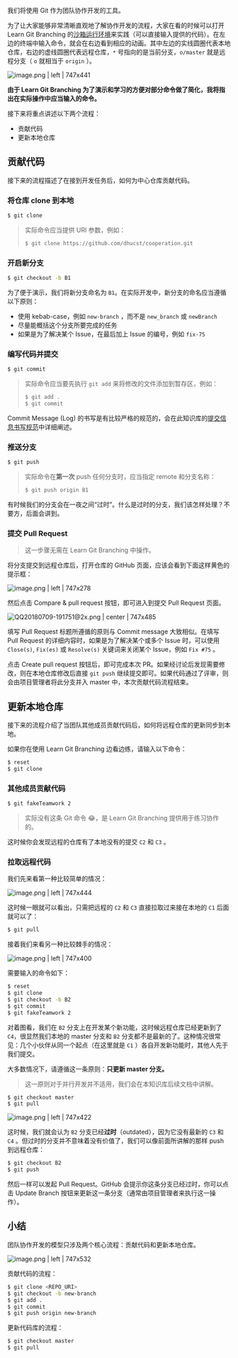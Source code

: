 我们将使用 Git 作为团队协作开发的工具。

为了让大家能够非常清晰直观地了解协作开发的流程，大家在看的时候可以打开 Learn Git Branching 的[沙箱运行环境](https://learngitbranching.js.org/?NODEMO)来实践（可以直接输入提供的代码）。在左边的终端中输入命令，就会在右边看到相应的动画。其中左边的实线圆圈代表本地仓库，右边的虚线圆圈代表远程仓库，`*` 号指向的是当前分支，`o/master` 就是远程分支（ `o` 就相当于 `origin` ）。

![image.png | left | 747x441](https://cdn.yuque.com/yuque/0/2018/png/125564/1531141582351-a11bb751-92e5-489d-a869-8236cb1462b1.png)

**由于 Learn Git Branching 为了演示和学习的方便对部分命令做了简化，我将指出在实际操作中应当输入的命令。**

接下来将重点讲述以下两个流程：

- 贡献代码
- 更新本地仓库

## 贡献代码

接下来的流程描述了在接到开发任务后，如何为中心仓库贡献代码。

### 将仓库 clone 到本地

```bash
$ git clone
```

> 实际命令应当提供 URI 参数，例如：
>
> ```bash
> $ git clone https://github.com/dhucst/cooperation.git
> ```

### 开启新分支

```bash
$ git checkout -b B1
```

为了便于演示，我们将新分支命名为 `B1`。在实际开发中，新分支的命名应当遵循以下原则：

- 使用 kebab-case，例如 `new-branch` ，而不是 `new_branch` 或 `newBranch`
- 尽量能概括这个分支所要完成的任务
- 如果是为了解决某个 Issue，在最后加上 Issue 的编号，例如 `fix-75`

### 编写代码并提交

```bash
$ git commit
```

> 实际命令应当要先执行 `git add` 来将修改的文件添加到暂存区，例如：
>
> ```bash
> $ git add .
> $ git commit
> ```

Commit Message (Log) 的书写是有比较严格的规范的，会在此知识库的[提交信息书写规范](https://yuque.com/dhucst/team-collaboration/commit-messages)中详细阐述。

### 推送分支

```bash
$ git push
```

> 实际命令在**第一次** push 任何分支时，应当指定 remote 和分支名称：
>
> ```bash
> $ git push origin B1
> ```

有时候我们的分支会在一夜之间“过时”。什么是过时的分支，我们该怎样处理？不要方，后面会讲到。

### 提交 Pull Request

> 这一步骤无需在 Learn Git Branching 中操作。

将分支提交到远程仓库后，打开仓库的 GitHub 页面，应该会看到下面这样黄色的提示框：

![image.png | left | 747x278]("")

然后点击 Compare & pull request 按钮，即可进入到提交 Pull Request 页面。

![QQ20180709-191751@2x.png | center | 747x485](https://cdn.yuque.com/yuque/0/2018/png/125564/1531139030880-79efc1ca-5666-4311-a019-7cbbda3eacb7.png)

填写 Pull Request 标题所遵循的原则与 Commit message 大致相似。在填写 Pull Request 的详细内容时，如果是为了解决某个或多个 Issue 时，可以使用 `Close(s)`, `Fix(es)` 或 `Resolve(s)` 关键词来关闭某个 Issue，例如 `Fix #75` 。

点击 Create pull request 按钮后，即可完成本次 PR。如果经讨论后发现需要修改，则在本地仓库修改后直接 `git push` 继续提交即可。如果代码通过了评审，则会由项目管理者将此分支并入 master 中，本次贡献代码流程结束。

## 更新本地仓库

接下来的流程介绍了当团队其他成员贡献代码后，如何将远程仓库的更新同步到本地。

如果你在使用 Learn Git Branching 边看边练，请输入以下命令：

```bash
$ reset
$ git clone
```

### 其他成员贡献代码

```bash
$ git fakeTeamwork 2
```

> 实际没有这条 Git 命令 :joy:，是 Learn Git Branching 提供用于练习协作的。

这时候你会发现远程的仓库有了本地没有的提交 `C2` 和 `C3` 。

### 拉取远程代码

我们先来看第一种比较简单的情况：

![image.png | left | 747x444](https://cdn.yuque.com/yuque/0/2018/png/125564/1531142706844-211e6509-cbea-46e0-be65-922b62d56869.png)

这时候一眼就可以看出，只需把远程的 `C2` 和 `C3` 直接拉取过来接在本地的 `C1` 后面就可以了：

```bash
$ git pull
```

接着我们来看另一种比较棘手的情况：

![image.png | left | 747x400](https://cdn.yuque.com/yuque/0/2018/png/125564/1531143485007-49478fc8-eb02-4220-8b34-95e17816e1ba.png)

需要输入的命令如下：

```bash
$ reset
$ git clone
$ git checkout -b B2
$ git commit
$ git fakeTeamwork 2
```

对着图看，我们在 `B2` 分支上在开发某个新功能，这时候远程仓库已经更新到了 `C4`，很显然我们本地的 master 分支和 `B2` 分支都不是最新的了。这种情况很常见：几个小伙伴从同一个起点（在这里就是 `C1` ）各自开发新功能时，其他人先于我们提交。

大多数情况下，请遵循这一条原则：**只更新 master 分支。**

> 这一原则对于并行开发并不适用，我们会在本知识库后续文档中讲解。

```bash
$ git checkout master
$ git pull
```

![image.png | left | 747x422](https://cdn.yuque.com/yuque/0/2018/png/125564/1531144915702-54d9183d-f47c-4c05-a35f-d5fd1a907310.png)

这时候，我们就会认为 `B2` 分支已经**过时**（outdated），因为它没有最新的 `C3` 和 `C4` 。但过时的分支并不意味着没有价值了，我们可以像前面所讲解的那样 push 到远程仓库：

```bash
$ git checkout B2
$ git push
```

然后一样可以发起 Pull Request。GitHub 会提示你这条分支已经过时，你可以点击 Update Branch 按钮来更新这一条分支（通常由项目管理者来执行这一操作）。

## 小结

团队协作开发的模型只涉及两个核心流程：贡献代码和更新本地仓库。

![image.png | left | 747x532](https://cdn.yuque.com/yuque/0/2018/png/125564/1531146573677-7d5eddfa-822c-45c2-b618-2c8b065939ac.png)

贡献代码的流程：

```bash
$ git clone <REPO_URI>
$ git checkout -b new-branch
$ git add .
$ git commit
$ git push origin new-branch
```

更新代码库的流程：

```bash
$ git checkout master
$ git pull
```
